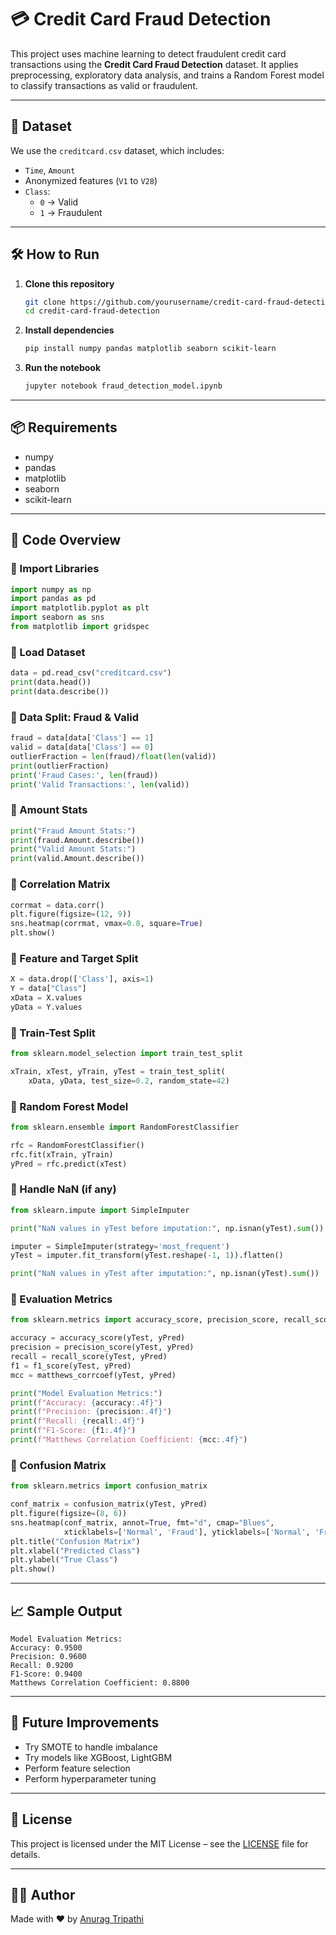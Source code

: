 # 💳 Credit Card Fraud Detection

This project uses machine learning to detect fraudulent credit card transactions using the **Credit Card Fraud Detection** dataset. It applies preprocessing, exploratory data analysis, and trains a Random Forest model to classify transactions as valid or fraudulent.

---

## 📁 Dataset

We use the `creditcard.csv` dataset, which includes:

- `Time`, `Amount`
- Anonymized features (`V1` to `V28`)
- `Class`:  
  - `0` → Valid  
  - `1` → Fraudulent

---

## 🛠️ How to Run

1. **Clone this repository**
   ```bash
   git clone https://github.com/yourusername/credit-card-fraud-detection.git
   cd credit-card-fraud-detection
   ```

2. **Install dependencies**
   ```bash
   pip install numpy pandas matplotlib seaborn scikit-learn
   ```

3. **Run the notebook**
   ```bash
   jupyter notebook fraud_detection_model.ipynb
   ```

---

## 📦 Requirements

- numpy  
- pandas  
- matplotlib  
- seaborn  
- scikit-learn  

---

## 🧪 Code Overview

### 🔹 Import Libraries

```python
import numpy as np
import pandas as pd
import matplotlib.pyplot as plt
import seaborn as sns
from matplotlib import gridspec
```

### 🔹 Load Dataset

```python
data = pd.read_csv("creditcard.csv")
print(data.head())
print(data.describe())
```

### 🔹 Data Split: Fraud & Valid

```python
fraud = data[data['Class'] == 1]
valid = data[data['Class'] == 0]
outlierFraction = len(fraud)/float(len(valid))
print(outlierFraction)
print('Fraud Cases:', len(fraud))
print('Valid Transactions:', len(valid))
```

### 🔹 Amount Stats

```python
print("Fraud Amount Stats:")
print(fraud.Amount.describe())
print("Valid Amount Stats:")
print(valid.Amount.describe())
```

### 🔹 Correlation Matrix

```python
corrmat = data.corr()
plt.figure(figsize=(12, 9))
sns.heatmap(corrmat, vmax=0.8, square=True)
plt.show()
```

### 🔹 Feature and Target Split

```python
X = data.drop(['Class'], axis=1)
Y = data["Class"]
xData = X.values
yData = Y.values
```

### 🔹 Train-Test Split

```python
from sklearn.model_selection import train_test_split

xTrain, xTest, yTrain, yTest = train_test_split(
    xData, yData, test_size=0.2, random_state=42)
```

### 🔹 Random Forest Model

```python
from sklearn.ensemble import RandomForestClassifier

rfc = RandomForestClassifier()
rfc.fit(xTrain, yTrain)
yPred = rfc.predict(xTest)
```

### 🔹 Handle NaN (if any)

```python
from sklearn.impute import SimpleImputer

print("NaN values in yTest before imputation:", np.isnan(yTest).sum())

imputer = SimpleImputer(strategy='most_frequent')
yTest = imputer.fit_transform(yTest.reshape(-1, 1)).flatten()

print("NaN values in yTest after imputation:", np.isnan(yTest).sum())
```

### 🔹 Evaluation Metrics

```python
from sklearn.metrics import accuracy_score, precision_score, recall_score, f1_score, matthews_corrcoef

accuracy = accuracy_score(yTest, yPred)
precision = precision_score(yTest, yPred)
recall = recall_score(yTest, yPred)
f1 = f1_score(yTest, yPred)
mcc = matthews_corrcoef(yTest, yPred)

print("Model Evaluation Metrics:")
print(f"Accuracy: {accuracy:.4f}")
print(f"Precision: {precision:.4f}")
print(f"Recall: {recall:.4f}")
print(f"F1-Score: {f1:.4f}")
print(f"Matthews Correlation Coefficient: {mcc:.4f}")
```

### 🔹 Confusion Matrix

```python
from sklearn.metrics import confusion_matrix

conf_matrix = confusion_matrix(yTest, yPred)
plt.figure(figsize=(8, 6))
sns.heatmap(conf_matrix, annot=True, fmt="d", cmap="Blues",
            xticklabels=['Normal', 'Fraud'], yticklabels=['Normal', 'Fraud'])
plt.title("Confusion Matrix")
plt.xlabel("Predicted Class")
plt.ylabel("True Class")
plt.show()
```

---

## 📈 Sample Output

```
Model Evaluation Metrics:
Accuracy: 0.9500
Precision: 0.9600
Recall: 0.9200
F1-Score: 0.9400
Matthews Correlation Coefficient: 0.8800
```

---

## 🚀 Future Improvements

- Try SMOTE to handle imbalance
- Try models like XGBoost, LightGBM
- Perform feature selection
- Perform hyperparameter tuning

---

## 📄 License

This project is licensed under the MIT License – see the [LICENSE](LICENSE) file for details.

---

## 🙋‍♂️ Author

Made with ❤️ by [Anurag Tripathi](https://github.com/anurag250402)
